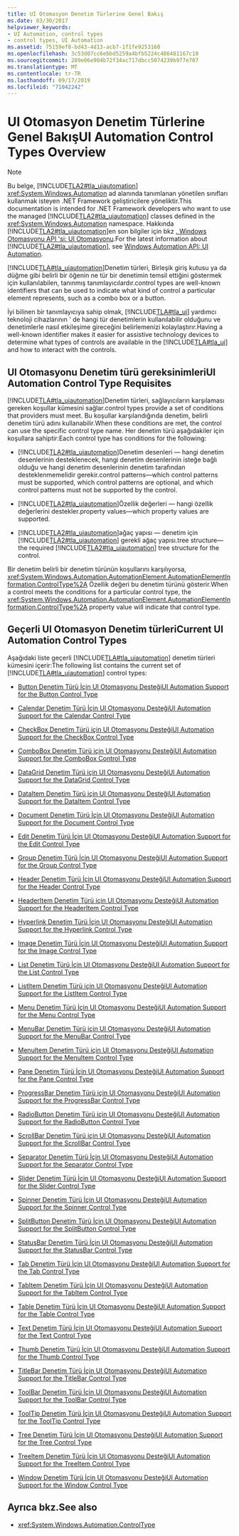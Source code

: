 ```yaml
---
title: UI Otomasyon Denetim Türlerine Genel Bakış
ms.date: 03/30/2017
helpviewer_keywords:
- UI Automation, control types
- control types, UI Automation
ms.assetid: 75159ef8-bd43-4d13-acb7-1f1fe9253160
ms.openlocfilehash: 3c53d07cc6ebbd5259a4bfb5224c486481167c10
ms.sourcegitcommit: 289e06e904b72f34ac717dbcc5074239b977e707
ms.translationtype: MT
ms.contentlocale: tr-TR
ms.lasthandoff: 09/17/2019
ms.locfileid: "71042242"
---
```

# <a name="ui-automation-control-types-overview"></a><span data-ttu-id="99f4a-102">UI Otomasyon Denetim Türlerine Genel Bakış</span><span class="sxs-lookup"><span data-stu-id="99f4a-102">UI Automation Control Types Overview</span></span>
> [!NOTE]
> <span data-ttu-id="99f4a-103">Bu belge, [!INCLUDE[TLA2#tla_uiautomation](../../../includes/tla2sharptla-uiautomation-md.md)] <xref:System.Windows.Automation> ad alanında tanımlanan yönetilen sınıfları kullanmak isteyen .NET Framework geliştiricilere yöneliktir.</span><span class="sxs-lookup"><span data-stu-id="99f4a-103">This documentation is intended for .NET Framework developers who want to use the managed [!INCLUDE[TLA2#tla_uiautomation](../../../includes/tla2sharptla-uiautomation-md.md)] classes defined in the <xref:System.Windows.Automation> namespace.</span></span> <span data-ttu-id="99f4a-104">Hakkında [!INCLUDE[TLA2#tla_uiautomation](../../../includes/tla2sharptla-uiautomation-md.md)]en son bilgiler için bkz [. Windows Otomasyonu API 'si: UI Otomasyonu](https://go.microsoft.com/fwlink/?LinkID=156746).</span><span class="sxs-lookup"><span data-stu-id="99f4a-104">For the latest information about [!INCLUDE[TLA2#tla_uiautomation](../../../includes/tla2sharptla-uiautomation-md.md)], see [Windows Automation API: UI Automation](https://go.microsoft.com/fwlink/?LinkID=156746).</span></span>  
  
 [!INCLUDE[TLA#tla_uiautomation](../../../includes/tlasharptla-uiautomation-md.md)]<span data-ttu-id="99f4a-105">Denetim türleri, Birleşik giriş kutusu ya da düğme gibi belirli bir öğenin ne tür bir denetimin temsil ettiğini göstermek için kullanılabilen, tanınmış tanımlayıcılardır.</span><span class="sxs-lookup"><span data-stu-id="99f4a-105">control types are well-known identifiers that can be used to indicate what kind of control a particular element represents, such as a combo box or a button.</span></span>  
  
 <span data-ttu-id="99f4a-106">İyi bilinen bir tanımlayıcıya sahip olmak, [!INCLUDE[TLA#tla_ui](../../../includes/tlasharptla-ui-md.md)] yardımcı teknoloji cihazlarının ' de hangi tür denetimlerin kullanılabilir olduğunu ve denetimlerle nasıl etkileşime gireceğini belirlemenizi kolaylaştırır.</span><span class="sxs-lookup"><span data-stu-id="99f4a-106">Having a well-known identifier makes it easier for assistive technology devices to determine what types of controls are available in the [!INCLUDE[TLA#tla_ui](../../../includes/tlasharptla-ui-md.md)] and how to interact with the controls.</span></span>  
  
<a name="UI_Automation_Control_Type_Requisites"></a>   
## <a name="ui-automation-control-type-requisites"></a><span data-ttu-id="99f4a-107">UI Otomasyonu Denetim türü gereksinimleri</span><span class="sxs-lookup"><span data-stu-id="99f4a-107">UI Automation Control Type Requisites</span></span>  
 [!INCLUDE[TLA#tla_uiautomation](../../../includes/tlasharptla-uiautomation-md.md)]<span data-ttu-id="99f4a-108">Denetim türleri, sağlayıcıların karşılaması gereken koşullar kümesini sağlar.</span><span class="sxs-lookup"><span data-stu-id="99f4a-108">control types provide a set of conditions that providers must meet.</span></span> <span data-ttu-id="99f4a-109">Bu koşullar karşılandığında denetim, belirli denetim türü adını kullanabilir.</span><span class="sxs-lookup"><span data-stu-id="99f4a-109">When these conditions are met, the control can use the specific control type name.</span></span> <span data-ttu-id="99f4a-110">Her denetim türü aşağıdakiler için koşullara sahiptir:</span><span class="sxs-lookup"><span data-stu-id="99f4a-110">Each control type has conditions for the following:</span></span>  
  
- [!INCLUDE[TLA2#tla_uiautomation](../../../includes/tla2sharptla-uiautomation-md.md)]<span data-ttu-id="99f4a-111">Denetim desenleri — hangi denetim desenlerinin desteklenecek, hangi denetim desenlerinin isteğe bağlı olduğu ve hangi denetim desenlerinin denetim tarafından desteklenmemelidir gerekir.</span><span class="sxs-lookup"><span data-stu-id="99f4a-111">control patterns—which control patterns must be supported, which control patterns are optional, and which control patterns must not be supported by the control.</span></span>  
  
- [!INCLUDE[TLA2#tla_uiautomation](../../../includes/tla2sharptla-uiautomation-md.md)]<span data-ttu-id="99f4a-112">Özellik değerleri — hangi özellik değerlerini destekler.</span><span class="sxs-lookup"><span data-stu-id="99f4a-112">property values—which property values are supported.</span></span>  
  
- [!INCLUDE[TLA2#tla_uiautomation](../../../includes/tla2sharptla-uiautomation-md.md)]<span data-ttu-id="99f4a-113">ağaç yapısı — denetim için [!INCLUDE[TLA2#tla_uiautomation](../../../includes/tla2sharptla-uiautomation-md.md)] gerekli ağaç yapısı.</span><span class="sxs-lookup"><span data-stu-id="99f4a-113">tree structure—the required [!INCLUDE[TLA2#tla_uiautomation](../../../includes/tla2sharptla-uiautomation-md.md)] tree structure for the control.</span></span>  
  
 <span data-ttu-id="99f4a-114">Bir denetim belirli bir denetim türünün koşullarını karşılıyorsa, <xref:System.Windows.Automation.AutomationElement.AutomationElementInformation.ControlType%2A> Özellik değeri bu denetim türünü gösterir.</span><span class="sxs-lookup"><span data-stu-id="99f4a-114">When a control meets the conditions for a particular control type, the <xref:System.Windows.Automation.AutomationElement.AutomationElementInformation.ControlType%2A> property value will indicate that control type.</span></span>  
  
<a name="Current_UI_Automation_Control_Types"></a>   
## <a name="current-ui-automation-control-types"></a><span data-ttu-id="99f4a-115">Geçerli UI Otomasyon Denetim türleri</span><span class="sxs-lookup"><span data-stu-id="99f4a-115">Current UI Automation Control Types</span></span>  
 <span data-ttu-id="99f4a-116">Aşağıdaki liste geçerli [!INCLUDE[TLA#tla_uiautomation](../../../includes/tlasharptla-uiautomation-md.md)] denetim türleri kümesini içerir:</span><span class="sxs-lookup"><span data-stu-id="99f4a-116">The following list contains the current set of [!INCLUDE[TLA#tla_uiautomation](../../../includes/tlasharptla-uiautomation-md.md)] control types:</span></span>  
  
- [<span data-ttu-id="99f4a-117">Button Denetim Türü İçin UI Otomasyonu Desteği</span><span class="sxs-lookup"><span data-stu-id="99f4a-117">UI Automation Support for the Button Control Type</span></span>](ui-automation-support-for-the-button-control-type.md)  
  
- [<span data-ttu-id="99f4a-118">Calendar Denetim Türü İçin UI Otomasyonu Desteği</span><span class="sxs-lookup"><span data-stu-id="99f4a-118">UI Automation Support for the Calendar Control Type</span></span>](ui-automation-support-for-the-calendar-control-type.md)  
  
- [<span data-ttu-id="99f4a-119">CheckBox Denetim Türü için UI Otomasyonu Desteği</span><span class="sxs-lookup"><span data-stu-id="99f4a-119">UI Automation Support for the CheckBox Control Type</span></span>](ui-automation-support-for-the-checkbox-control-type.md)  
  
- [<span data-ttu-id="99f4a-120">ComboBox Denetim Türü için UI Otomasyonu Desteği</span><span class="sxs-lookup"><span data-stu-id="99f4a-120">UI Automation Support for the ComboBox Control Type</span></span>](ui-automation-support-for-the-combobox-control-type.md)  
  
- [<span data-ttu-id="99f4a-121">DataGrid Denetim Türü için UI Otomasyonu Desteği</span><span class="sxs-lookup"><span data-stu-id="99f4a-121">UI Automation Support for the DataGrid Control Type</span></span>](ui-automation-support-for-the-datagrid-control-type.md)  
  
- [<span data-ttu-id="99f4a-122">DataItem Denetim Türü için UI Otomasyonu Desteği</span><span class="sxs-lookup"><span data-stu-id="99f4a-122">UI Automation Support for the DataItem Control Type</span></span>](ui-automation-support-for-the-dataitem-control-type.md)  
  
- [<span data-ttu-id="99f4a-123">Document Denetim Türü İçin UI Otomasyonu Desteği</span><span class="sxs-lookup"><span data-stu-id="99f4a-123">UI Automation Support for the Document Control Type</span></span>](ui-automation-support-for-the-document-control-type.md)  
  
- [<span data-ttu-id="99f4a-124">Edit Denetim Türü İçin UI Otomasyonu Desteği</span><span class="sxs-lookup"><span data-stu-id="99f4a-124">UI Automation Support for the Edit Control Type</span></span>](ui-automation-support-for-the-edit-control-type.md)  
  
- [<span data-ttu-id="99f4a-125">Group Denetim Türü İçin UI Otomasyonu Desteği</span><span class="sxs-lookup"><span data-stu-id="99f4a-125">UI Automation Support for the Group Control Type</span></span>](ui-automation-support-for-the-group-control-type.md)  
  
- [<span data-ttu-id="99f4a-126">Header Denetim Türü İçin UI Otomasyonu Desteği</span><span class="sxs-lookup"><span data-stu-id="99f4a-126">UI Automation Support for the Header Control Type</span></span>](ui-automation-support-for-the-header-control-type.md)  
  
- [<span data-ttu-id="99f4a-127">HeaderItem Denetim Türü için UI Otomasyonu Desteği</span><span class="sxs-lookup"><span data-stu-id="99f4a-127">UI Automation Support for the HeaderItem Control Type</span></span>](ui-automation-support-for-the-headeritem-control-type.md)  
  
- [<span data-ttu-id="99f4a-128">Hyperlink Denetim Türü İçin UI Otomasyonu Desteği</span><span class="sxs-lookup"><span data-stu-id="99f4a-128">UI Automation Support for the Hyperlink Control Type</span></span>](ui-automation-support-for-the-hyperlink-control-type.md)  
  
- [<span data-ttu-id="99f4a-129">Image Denetim Türü İçin UI Otomasyonu Desteği</span><span class="sxs-lookup"><span data-stu-id="99f4a-129">UI Automation Support for the Image Control Type</span></span>](ui-automation-support-for-the-image-control-type.md)  
  
- [<span data-ttu-id="99f4a-130">List Denetim Türü İçin UI Otomasyonu Desteği</span><span class="sxs-lookup"><span data-stu-id="99f4a-130">UI Automation Support for the List Control Type</span></span>](ui-automation-support-for-the-list-control-type.md)  
  
- [<span data-ttu-id="99f4a-131">ListItem Denetim Türü için UI Otomasyonu Desteği</span><span class="sxs-lookup"><span data-stu-id="99f4a-131">UI Automation Support for the ListItem Control Type</span></span>](ui-automation-support-for-the-listitem-control-type.md)  
  
- [<span data-ttu-id="99f4a-132">Menu Denetim Türü İçin UI Otomasyonu Desteği</span><span class="sxs-lookup"><span data-stu-id="99f4a-132">UI Automation Support for the Menu Control Type</span></span>](ui-automation-support-for-the-menu-control-type.md)  
  
- [<span data-ttu-id="99f4a-133">MenuBar Denetim Türü için UI Otomasyonu Desteği</span><span class="sxs-lookup"><span data-stu-id="99f4a-133">UI Automation Support for the MenuBar Control Type</span></span>](ui-automation-support-for-the-menubar-control-type.md)  
  
- [<span data-ttu-id="99f4a-134">MenuItem Denetim Türü için UI Otomasyonu Desteği</span><span class="sxs-lookup"><span data-stu-id="99f4a-134">UI Automation Support for the MenuItem Control Type</span></span>](ui-automation-support-for-the-menuitem-control-type.md)  
  
- [<span data-ttu-id="99f4a-135">Pane Denetim Türü İçin UI Otomasyonu Desteği</span><span class="sxs-lookup"><span data-stu-id="99f4a-135">UI Automation Support for the Pane Control Type</span></span>](ui-automation-support-for-the-pane-control-type.md)  
  
- [<span data-ttu-id="99f4a-136">ProgressBar Denetim Türü için UI Otomasyonu Desteği</span><span class="sxs-lookup"><span data-stu-id="99f4a-136">UI Automation Support for the ProgressBar Control Type</span></span>](ui-automation-support-for-the-progressbar-control-type.md)  
  
- [<span data-ttu-id="99f4a-137">RadioButton Denetim Türü için UI Otomasyonu Desteği</span><span class="sxs-lookup"><span data-stu-id="99f4a-137">UI Automation Support for the RadioButton Control Type</span></span>](ui-automation-support-for-the-radiobutton-control-type.md)  
  
- [<span data-ttu-id="99f4a-138">ScrollBar Denetim Türü için UI Otomasyonu Desteği</span><span class="sxs-lookup"><span data-stu-id="99f4a-138">UI Automation Support for the ScrollBar Control Type</span></span>](ui-automation-support-for-the-scrollbar-control-type.md)  
  
- [<span data-ttu-id="99f4a-139">Separator Denetim Türü İçin UI Otomasyonu Desteği</span><span class="sxs-lookup"><span data-stu-id="99f4a-139">UI Automation Support for the Separator Control Type</span></span>](ui-automation-support-for-the-separator-control-type.md)  
  
- [<span data-ttu-id="99f4a-140">Slider Denetim Türü İçin UI Otomasyonu Desteği</span><span class="sxs-lookup"><span data-stu-id="99f4a-140">UI Automation Support for the Slider Control Type</span></span>](ui-automation-support-for-the-slider-control-type.md)  
  
- [<span data-ttu-id="99f4a-141">Spinner Denetim Türü İçin UI Otomasyonu Desteği</span><span class="sxs-lookup"><span data-stu-id="99f4a-141">UI Automation Support for the Spinner Control Type</span></span>](ui-automation-support-for-the-spinner-control-type.md)  
  
- [<span data-ttu-id="99f4a-142">SplitButton Denetim Türü İçin UI Otomasyonu Desteği</span><span class="sxs-lookup"><span data-stu-id="99f4a-142">UI Automation Support for the SplitButton Control Type</span></span>](ui-automation-support-for-the-splitbutton-control-type.md)  
  
- [<span data-ttu-id="99f4a-143">StatusBar Denetim Türü İçin UI Otomasyonu Desteği</span><span class="sxs-lookup"><span data-stu-id="99f4a-143">UI Automation Support for the StatusBar Control Type</span></span>](ui-automation-support-for-the-statusbar-control-type.md)  
  
- [<span data-ttu-id="99f4a-144">Tab Denetim Türü İçin UI Otomasyonu Desteği</span><span class="sxs-lookup"><span data-stu-id="99f4a-144">UI Automation Support for the Tab Control Type</span></span>](ui-automation-support-for-the-tab-control-type.md)  
  
- [<span data-ttu-id="99f4a-145">TabItem Denetim Türü İçin UI Otomasyonu Desteği</span><span class="sxs-lookup"><span data-stu-id="99f4a-145">UI Automation Support for the TabItem Control Type</span></span>](ui-automation-support-for-the-tabitem-control-type.md)  
  
- [<span data-ttu-id="99f4a-146">Table Denetim Türü İçin UI Otomasyonu Desteği</span><span class="sxs-lookup"><span data-stu-id="99f4a-146">UI Automation Support for the Table Control Type</span></span>](ui-automation-support-for-the-table-control-type.md)  
  
- [<span data-ttu-id="99f4a-147">Text Denetim Türü İçin UI Otomasyonu Desteği</span><span class="sxs-lookup"><span data-stu-id="99f4a-147">UI Automation Support for the Text Control Type</span></span>](ui-automation-support-for-the-text-control-type.md)  
  
- [<span data-ttu-id="99f4a-148">Thumb Denetim Türü İçin UI Otomasyonu Desteği</span><span class="sxs-lookup"><span data-stu-id="99f4a-148">UI Automation Support for the Thumb Control Type</span></span>](ui-automation-support-for-the-thumb-control-type.md)  
  
- [<span data-ttu-id="99f4a-149">TitleBar Denetim Türü İçin UI Otomasyonu Desteği</span><span class="sxs-lookup"><span data-stu-id="99f4a-149">UI Automation Support for the TitleBar Control Type</span></span>](ui-automation-support-for-the-titlebar-control-type.md)  
  
- [<span data-ttu-id="99f4a-150">ToolBar Denetim Türü İçin UI Otomasyonu Desteği</span><span class="sxs-lookup"><span data-stu-id="99f4a-150">UI Automation Support for the ToolBar Control Type</span></span>](ui-automation-support-for-the-toolbar-control-type.md)  
  
- [<span data-ttu-id="99f4a-151">ToolTip Denetim Türü İçin UI Otomasyonu Desteği</span><span class="sxs-lookup"><span data-stu-id="99f4a-151">UI Automation Support for the ToolTip Control Type</span></span>](ui-automation-support-for-the-tooltip-control-type.md)  
  
- [<span data-ttu-id="99f4a-152">Tree Denetim Türü İçin UI Otomasyonu Desteği</span><span class="sxs-lookup"><span data-stu-id="99f4a-152">UI Automation Support for the Tree Control Type</span></span>](ui-automation-support-for-the-tree-control-type.md)  
  
- [<span data-ttu-id="99f4a-153">TreeItem Denetim Türü İçin UI Otomasyonu Desteği</span><span class="sxs-lookup"><span data-stu-id="99f4a-153">UI Automation Support for the TreeItem Control Type</span></span>](ui-automation-support-for-the-treeitem-control-type.md)  
  
- [<span data-ttu-id="99f4a-154">Window Denetim Türü İçin UI Otomasyonu Desteği</span><span class="sxs-lookup"><span data-stu-id="99f4a-154">UI Automation Support for the Window Control Type</span></span>](ui-automation-support-for-the-window-control-type.md)  
  
## <a name="see-also"></a><span data-ttu-id="99f4a-155">Ayrıca bkz.</span><span class="sxs-lookup"><span data-stu-id="99f4a-155">See also</span></span>

- <xref:System.Windows.Automation.ControlType>
